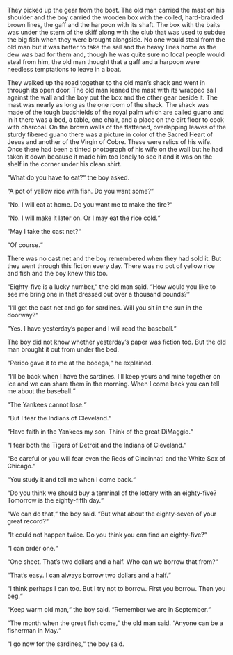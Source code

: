 They picked up the gear from the boat. The old man carried the mast on his shoulder and the boy carried the wooden box with the coiled, hard-braided brown lines, the gaff and the harpoon with its shaft. The box with the baits was under the stern of the skiff along with the club that was used to subdue the big fish when they were brought alongside. No one would steal from the old man but it was better to take the sail and the heavy lines home as the dew was bad for them and, though he was quite sure no local people would steal from him, the old man thought that a gaff and a harpoon were needless temptations to leave in a boat.

They walked up the road together to the old man’s shack and went in through its open door. The old man leaned the mast with its wrapped sail against the wall and the boy put the box and the other gear beside it. The mast was nearly as long as the one room of the shack. The shack was made of the tough budshields of the royal palm which are called guano and in it there was a bed, a table, one chair, and a place on the dirt floor to cook with charcoal. On the brown walls of the flattened, overlapping leaves of the sturdy fibered guano there was a picture in color of the Sacred Heart of Jesus and another of the Virgin of Cobre. These were relics of his wife. Once there had been a tinted photograph of his wife on the wall but he had taken it down because it made him too lonely to see it and it was on the shelf in the corner under his clean shirt.

“What do you have to eat?“ the boy asked.

“A pot of yellow rice with fish. Do you want some?“

“No. I will eat at home. Do you want me to make the fire?“

“No. I will make it later on. Or I may eat the rice cold.“

“May I take the cast net?“

“Of course.“

There was no cast net and the boy remembered when they had sold it. But they went through this fiction every day. There was no pot of yellow rice and fish and the boy knew this too.

“Eighty-five is a lucky number,“ the old man said. “How would you like to see me bring one in that dressed out over a thousand pounds?“

“I’ll get the cast net and go for sardines. Will you sit in the sun in the doorway?“

“Yes. I have yesterday’s paper and I will read the baseball.“

The boy did not know whether yesterday’s paper was fiction too. But the old man brought it out from under the bed.

“Perico gave it to me at the bodega,“ he explained.

“I’ll be back when I have the sardines. I’ll keep yours and mine together on ice and we can share them in the morning. When I come back you can tell me about the baseball.“

“The Yankees cannot lose.“

“But I fear the Indians of Cleveland.“

“Have faith in the Yankees my son. Think of the great DiMaggio.“

“I fear both the Tigers of Detroit and the Indians of Cleveland.“

“Be careful or you will fear even the Reds of Cincinnati and the White Sox of Chicago.“

“You study it and tell me when I come back.“

“Do you think we should buy a terminal of the lottery with an eighty-five? Tomorrow is the eighty-fifth day.“

“We can do that,“ the boy said. “But what about the eighty-seven of your great record?“

“It could not happen twice. Do you think you can find an eighty-five?“

“I can order one.“

“One sheet. That’s two dollars and a half. Who can we borrow that from?“

“That’s easy. I can always borrow two dollars and a half.“

“I think perhaps I can too. But I try not to borrow. First you borrow. Then you beg.“

“Keep warm old man,“ the boy said. “Remember we are in September.“

“The month when the great fish come,“ the old man said. “Anyone can be a fisherman in May.“

“I go now for the sardines,“ the boy said.